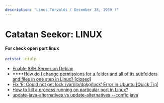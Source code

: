 ```yaml
---
description: 'Linus Torvalds ( December 28, 1969 )'
---
```


# Catatan Seekor: LINUX

#### For check open port linux

```bash
netstat -ntulp
```

* [Enable SSH Server on Debian](https://linuxhint.com/enable-ssh-server-debian/)
* \*\*\*\*[How do I change permissions for a folder and all of its subfolders and files in one step in Linux? \[closed\]](https://stackoverflow.com/questions/3740152/how-do-i-change-permissions-for-a-folder-and-all-of-its-subfolders-and-files-in)
* [Fix ‘E: Could not get lock /var/lib/dpkg/lock’ Error in Ubuntu \[Quick Tip\]](https://itsfoss.com/could-not-get-lock-error/)
* [How to kill a process running on particular port in Linux?](https://stackoverflow.com/questions/11583562/how-to-kill-a-process-running-on-particular-port-in-linux)
* [update-java-alternatives vs update-alternatives --config java](https://askubuntu.com/questions/315646/update-java-alternatives-vs-update-alternatives-config-java)


